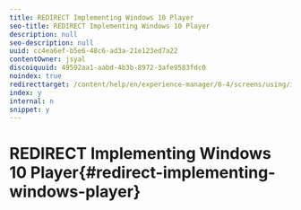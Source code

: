 ```yaml
---
title: REDIRECT Implementing Windows 10 Player
seo-title: REDIRECT Implementing Windows 10 Player
description: null
seo-description: null
uuid: cc4ea6ef-b5e6-48c6-ad3a-21e123ed7a22
contentOwner: jsyal
discoiquuid: 49592aa1-aabd-4b3b-8972-3afe9583fdc0
noindex: true
redirecttarget: /content/help/en/experience-manager/6-4/screens/using/implementing-windows-player
index: y
internal: n
snippet: y
---
```


# REDIRECT Implementing Windows 10 Player{#redirect-implementing-windows-player}

